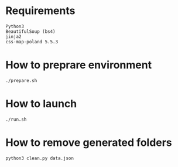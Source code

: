 # Requirements
	Python3
	BeautifulSoup (bs4)
	jinja2
	css-map-poland 5.5.3	
# How to preprare environment
	./prepare.sh

# How to launch
	./run.sh

# How to remove generated folders
	python3 clean.py data.json
